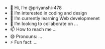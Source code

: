 - 👋 Hi, I’m @priyanshi-478
- 👀 I’m interested in coding and design
- 🌱 I’m currently learning Web developmenet 
- 💞️ I’m looking to collaborate on ...
- 📫 How to reach me ...
- 😄 Pronouns: ...
- ⚡ Fun fact: ...

<!---
priyanshi-478/priyanshi-478 is a ✨ special ✨ repository because its `README.md` (this file) appears on your GitHub profile.
You can click the Preview link to take a look at your changes.
--->
